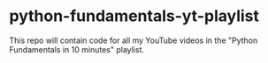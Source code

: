 # python-fundamentals-yt-playlist
This repo will contain code for all my YouTube videos in the "Python Fundamentals in 10 minutes" playlist. 
